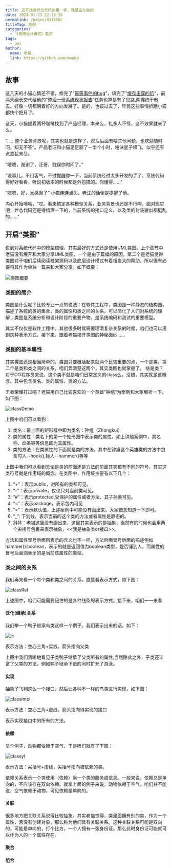 ```yaml
---
title: 迈开拯救烂怂代码的第一步，我是这么做的
date: 2024-01-23 22:13:26
permalink: /pages/431250/
titleTag: 原创
categories:
  - 《常用设计模式》笔记
tags:
  - uml
author: 
  name: 老猫
  link: https://github.com/maoba
---
```

## 故事
这几天的小猫心情还不错，修完了"[幂等事件的bug](https://mp.weixin.qq.com/s/3b4d69K-fhQshswhrUrFHg)"，填完了"[缓存击穿的坑](https://mp.weixin.qq.com/s/3b4d69K-fhQshswhrUrFHg)"，前两天组长交代给他的“[整理一份系统现状报告](https://mp.weixin.qq.com/s/6s-zAkwpB9BxK1RG9jKYwA)”任务也算是有了思路,阴霾终于散去。好像一切都朝着好的方向发展了。是的，也该过去了，毕竟这些事情折磨小猫都快个把月了。

这天，小猫提着两杯咖啡找到了产品经理，本来么，礼多人不怪，这不效果就来了么。

“......整个业务背景呢，其实也就是这样了，然后后面有啥其他问题，也欢迎随时问，知无不答”。产品老汪和小猫足足聊了一半个小时，唾沫星子横飞，似乎还有点意犹未尽。

“嗯嗯，谢谢了，汪哥，耽误你时间了。”

“没事儿，不用客气，不过提醒你一下，当前系统经过太多开发的手了，系统代码得好好看看，听说初版本的时候都是外包搞的。你懂得......”

“嗯嗯，好，太感谢了” 小猫连连点头，老汪的话倒是提醒了他。

内心开始嘀咕，“哎。看来搞定各种模型关系，业务背景也还是不行啊，面对现实吧，烂怂代码还是得梳理一下的，当前系统的接口定义、以及类的封装貌似都挺乱的......”

## 开启“类图”
说到对系统代码中的模型梳理，其实最好的方式还是使用UML类图。[上个章节](https://mp.weixin.qq.com/s/3b4d69K-fhQshswhrUrFHg)中老猫没有展开和大家分享UML类图，一个是由于篇幅的原因，第二个是老猫觉得类图对于咱们后续阅读框架源码以及底层设计模式有着相当大的帮助，所以很有必要将其作为单独一篇来和大家分享。如下概要：

![类图概要](https://cdn.ktdaddy.com/architecture/uml_class/%E5%90%8E%E7%AB%AF%E7%B1%BB%E5%9B%BE.png)


### 类图的简介
类图是什么呢？比较专业一点的说法：在软件工程中，类图是一种静态的结构图，描述了系统的类的集合，类的属性和类之间的关系，可以简化了人们对系统的理解；类图是系统分析和设计阶段的重要产物，是系统编码和测试的重要模型。

其实不仅仅是软件工程中，其他很多时候需要理清复杂关系的时候，咱们也可以用到这种表示方式。接下来，跟着老猫揭开类图的神秘面纱......

### 类图的基本属性
其实类图还是相当简单的，类图只要概括起来就两个比较重要的点，一个是类，第二个是类和类之间的关系，咱们弄清楚这两个，其实类图也就掌握了。
啥是类？对于OO程序员来说，这个类不就是咱们日常定义的class么，没错，其实就是这概念。其中包含类名、类的属性、类的方法。

王者荣耀打过吧？老猫用自己比较喜欢的一个英雄“钟馗”为案例和大家解析一下。如下图：

![classDemo](https://cdn.ktdaddy.com/architecture/uml_class/class_demo.png)

上图中咱们可以看到：

1. 类名：最上面的矩形框中即为类名：钟馗（Zhongkui）
2. 类的属性：类名下的第一个矩形图中表示类的属性，如上钟馗案例中，其名称、血条等等信息即为其属性。
3. 类的方法：在类属性的下面就是类的方法，其中在钟馗这个英雄类的方法中包含勾人--hook(),锤人--hammer()等等

上图中我们可以看到无论是类的前面还是方法的前面其实都有不同的符号，其实这类符号就是作用域的概念。在类图中，作用域主要有以下几个：

1. “+”：表示public，对所有的类都可见。
2. “-”：表示private，仅仅只对当前类可见。
3. “#”：表示protected,受保护的属性或者方法，其子孙类可见。
4. “~”：表示package，表示包内可见
5. “=”：表示默认值，上述案例中可能没有画出来。大家概念知道一下即可。
6. “_”: 下划线，表示当前的这个类的方法或者属性是静态的。
7. 斜体：老猫这里没有画出来，这里其实表示的是抽象，当然有的时候也会用两个尖括号包裹来表示抽象，<<我是抽象类or接口>>。

方法和属性冒号后面所表示的含义也不一样，方法后面冒号后面的描述例如hammer():boolean，表示的就是返回值为boolean类型，是否锤到人。而属性的冒号后面则表示的是当前该属性的类型。

### 类之间的关系
我们再来看一个每个类和类之间的关系。直接看表示方式，如下图：

![classRel](https://cdn.ktdaddy.com/architecture/uml_class/class_rel.png)

上述图中，咱们可能需要记住的是各种线条的表示方式。接下来，咱们一一来看

#### 泛化(继承)关系
我们举一个鸭子继承鸟类这样一个例子。我们表示出来的话，如下：

![jc](https://cdn.ktdaddy.com/architecture/uml_class/jc_class.png)

表示方法：空心三角+实线，箭头指向父类

上图中我们清晰地看见子类鸭子继承了父类所有的属性,当然除此之外，子类还丰富了父类的方法，例如鸭子继承下蛋的同时扩充了游泳。

#### 实现
抽象了飞翔这么一个接口，然后让各种不一样的鸟类进行实现，如下图：

![classImpl](https://cdn.ktdaddy.com/architecture/uml_class/class_impl.png)

表示方法：空心三角+虚线，箭头指向待实现的接口

表示实现接口中的所有的方法。

#### 依赖
举个例子，动物都依赖于空气，于是咱们就有了下图：

![classyl](https://cdn.ktdaddy.com/architecture/uml_class/yl.png)

表示方法：尖括号+虚线，尖括号指向被依赖的类。

依赖关系表示一个类使用（依赖）另一个类的服务或信息。一般来说，依赖总是单向的，不应该存在双向依赖。就拿上面的例子来说，动物依赖于空气，咱们并不能说，空气依赖于动物，可见依赖是单向的。

#### 关联
很多地方把关联关系说得比较抽象，其实老猫觉得，类里面拥有别的类，作为一个属性，且没有创建对象，那么称为他们具有关联关系。这种关联关系可能是双向的，可能是单向的，打个比方，一个人拥有一张身份证。那么此时身份证可能就可以作为人的一个属性存在。

#### 聚合

#### 组合